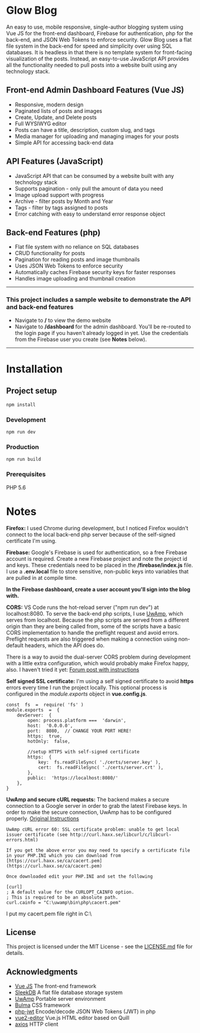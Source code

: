 # Glow Blog
An easy to use, mobile responsive, single-author blogging system using Vue JS for the front-end dashboard, Firebase for authentication, php for the back-end, and JSON Web Tokens to enforce security. Glow Blog uses a flat file system in the back-end for speed and simplicity over using SQL databases. It is headless in that there is no template system for front-facing visualization of the posts. Instead, an easy-to-use JavaScript API provides all the functionality needed to pull posts into a website built using any technology stack.

## Front-end Admin Dashboard Features (Vue JS)
* Responsive, modern design
*  Paginated lists of posts and images
* Create, Update, and Delete posts
* Full WYSIWYG editor
* Posts can have a title, description, custom slug, and tags
* Media manager for uploading and managing images for your posts
* Simple API for accessing back-end data

## API Features (JavaScript)
* JavaScript API that can be consumed by a website built with any technology stack
* Supports pagination - only pull the amount of data you need
* Image upload support with progress
* Archive - filter posts by Month and Year
* Tags - filter by tags assigned to posts
* Error catching with easy to understand error response object

## Back-end Features (php)
* Flat file system with no reliance on SQL databases
* CRUD functionality for posts
* Pagination for reading posts and image thumbnails
* Uses JSON Web Tokens to enforce security
* Automatically caches Firebase security keys for faster responses
* Handles image uploading and thumbnail creation

---
### This project includes a sample website to demonstrate the API and back-end features
* Navigate to **/** to view the demo website
* Navigate to **/dashboard** for the admin dashboard. You'll be re-routed to the login page if you haven't already logged in yet. Use the credentials from the Firebase user you create (see **Notes** below).
---

# Installation

## Project setup
```
npm install
```

### Development
```
npm run dev
```

### Production
```
npm run build
```

### Prerequisites
PHP 5.6

# Notes
**Firefox:** I used Chrome during development, but I noticed Firefox wouldn't connect to the local back-end php server because of the self-signed certificate I'm using.

**Firebase:** Google's Firebase is used for authentication, so a free Firebase account is required. Create a new Firebase project and note the project id and keys. These credentials need to be placed in the **/firebase/index.js** file. I use a **.env.local** file to store sensitive, non-public keys into variables that are pulled in at compile time.

**In the Firebase dashboard, create a user account you'll sign into the blog with.**

**CORS:** VS Code runs the hot-reload server ("npm run dev") at localhost:8080. To serve the back-end php scripts, I use [UwAmp](https://www.uwamp.com/), which serves from localhost. Because the php scripts are served from a different origin than they are being called from, some of the scripts have a basic CORS implementation to handle the preflight request and avoid errors. Preflight requests are also triggered when making a connection using non-default headers, which the API does do.

There is a way to avoid the dual-server CORS problem during development with a little extra configuration, which would probably make Firefox happy, also. I haven't tried it yet: [Forum post with instructions](https://forum.vuejs.org/t/using-php-with-vue-cli/52842/3)

**Self signed SSL certificate:** I'm using a self signed certificate to avoid **https** errors every time I run the project locally. This optional process is configured in the *module.exports* object in **vue.config.js**.
```
const  fs  =  require( 'fs' )
module.exports  =  {
	devServer:  {
		open: process.platform ===  'darwin',
		host:  '0.0.0.0',
		port:  8080,  // CHANGE YOUR PORT HERE!
		https:  true,
		hotOnly:  false,

		//setup HTTPS with self-signed certificate
		https:  {
			key:  fs.readFileSync( './certs/server.key' ),
			cert:  fs.readFileSync( './certs/server.crt' ),
		},
		public:  'https://localhost:8080/'
	},
}
```

**UwAmp and secure cURL requests:** The backend makes a secure connection to a Google server in order to grab the latest Firebase keys. In order to make the secure connection, UwAmp has to be configured properly.
[Original Instructions](https://mrant.net/uwamp-curl-error-60-ssl-certificate-problem-unable-to-get-local-issuer-certificate-see-http-curl-haxx-se-libcurl-c-libcurl-errors-html/)
```
UwAmp cURL error 60: SSL certificate problem: unable to get local issuer certificate (see http://curl.haxx.se/libcurl/c/libcurl-errors.html)

If you get the above error you may need to specify a certificate file in your PHP.INI which you can download from  [https://curl.haxx.se/ca/cacert.pem](https://curl.haxx.se/ca/cacert.pem)

Once downloaded edit your PHP.INI and set the following

[curl]
; A default value for the CURLOPT_CAINFO option.
; This is required to be an absolute path.
curl.cainfo = "C:\uwamp\bin\php\cacert.pem"
```
I put my cacert.pem file right in C:\

## License

This project is licensed under the MIT License - see the [LICENSE.md](LICENSE.md) file for details.

## Acknowledgments
* [Vue JS](https://vuejs.org/) The front-end framework
* [SleekDB](https://sleekdb.github.io/) A flat file database storage system
* [UwAmp](https://www.uwamp.com/) Portable server environment
* [Bulma](https://bulma.io/) CSS framework
* [php-jwt](https://github.com/firebase/php-jwt) Encode/decode JSON Web Tokens (JWT) in php
* [vue2-editor](https://www.npmjs.com/package/vue2-editor) Vue.js HTML editor based on Quill
* [axios](https://github.com/axios/axios) HTTP client
